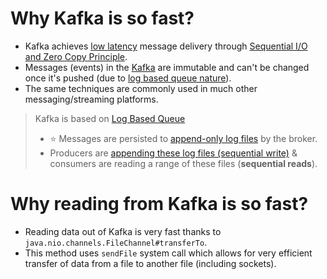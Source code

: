 # Why Kafka is so fast?
- Kafka achieves [low latency](../../7_PropertiesDistributedSystem/Scalability/Latency.md) message delivery through [Sequential I/O and Zero Copy Principle](https://twitter.com/alexxubyte/status/1506663791961919488/photo/1).
- Messages (events) in the [Kafka]() are immutable and can't be changed once it's pushed (due to [log based queue nature](../../3_DatabaseServices/5_DataStructuresUsedInDB/AppendOnlyProperty.md)).
- The same techniques are commonly used in much other messaging/streaming platforms.

> Kafka is based on [Log Based Queue](../../3_DatabaseServices/5_DataStructuresUsedInDB/AppendOnlyProperty.md)
> - :star: Messages are persisted to [append-only log files](../../3_DatabaseServices/5_DataStructuresUsedInDB/AppendOnlyProperty.md) by the broker.
> - Producers are [appending these log files (sequential write)](../../3_DatabaseServices/5_DataStructuresUsedInDB/AppendOnlyProperty.md) & consumers are reading a range of these files (**sequential reads**).

# Why reading from Kafka is so fast?
- Reading data out of Kafka is very fast thanks to `java.nio.channels.FileChannel#transferTo`.
- This method uses `sendFile` system call which allows for very efficient transfer of data from a file to another file (including sockets).